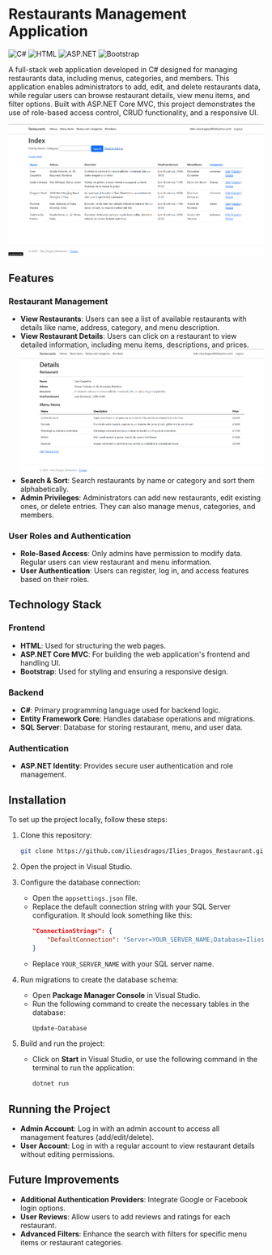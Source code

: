 # Restaurants Management Application

![C#](https://img.shields.io/badge/C%23-%23239120.svg?style=for-the-badge&logo=c-sharp&logoColor=white)
![HTML](https://img.shields.io/badge/HTML5-%23E34F26.svg?style=for-the-badge&logo=html5&logoColor=white)
![ASP.NET](https://img.shields.io/badge/ASP.NET-%235C2D91.svg?style=for-the-badge&logo=dot-net&logoColor=white)
![Bootstrap](https://img.shields.io/badge/Bootstrap-%23563D7C.svg?style=for-the-badge&logo=bootstrap&logoColor=white)

A full-stack web application developed in C# designed for managing restaurants data, including menus, categories, and members. This application enables administrators to add, edit, and delete restaurants data, while regular users can browse restaurant details, view menu items, and filter options. Built with ASP.NET Core MVC, this project demonstrates the use of role-based access control, CRUD functionality, and a responsive UI.

![Restaurant Application Screenshot](https://github.com/iliesdragos/Ilies_Dragos_Restaurant/blob/master/screenshots/index.png)

## Features

### Restaurant Management
- **View Restaurants**: Users can see a list of available restaurants with details like name, address, category, and menu description.
- **View Restaurant Details**: Users can click on a restaurant to view detailed information, including menu items, descriptions, and prices.  
  ![Restaurant Details Screenshot](https://github.com/iliesdragos/Ilies_Dragos_Restaurant/blob/master/screenshots/restaurant_details.png)
- **Search & Sort**: Search restaurants by name or category and sort them alphabetically.
- **Admin Privileges**: Administrators can add new restaurants, edit existing ones, or delete entries. They can also manage menus, categories, and members.

### User Roles and Authentication
- **Role-Based Access**: Only admins have permission to modify data. Regular users can view restaurant and menu information.
- **User Authentication**: Users can register, log in, and access features based on their roles.

## Technology Stack

### Frontend
- **HTML**: Used for structuring the web pages.
- **ASP.NET Core MVC**: For building the web application's frontend and handling UI.
- **Bootstrap**: Used for styling and ensuring a responsive design.

### Backend
- **C#**: Primary programming language used for backend logic.
- **Entity Framework Core**: Handles database operations and migrations.
- **SQL Server**: Database for storing restaurant, menu, and user data.

### Authentication
- **ASP.NET Identity**: Provides secure user authentication and role management.

## Installation

To set up the project locally, follow these steps:

1. Clone this repository:
   ```bash
   git clone https://github.com/iliesdragos/Ilies_Dragos_Restaurant.git
   
2. Open the project in Visual Studio.

3. Configure the database connection:
   - Open the `appsettings.json` file.
   - Replace the default connection string with your SQL Server configuration. It should look something like this:
     ```json
     "ConnectionStrings": {
         "DefaultConnection": "Server=YOUR_SERVER_NAME;Database=IliesDragosRestaurantDB;Trusted_Connection=True;"
     }
     ```
   - Replace `YOUR_SERVER_NAME` with your SQL server name.

4. Run migrations to create the database schema:
   - Open **Package Manager Console** in Visual Studio.
   - Run the following command to create the necessary tables in the database:
     ```bash
     Update-Database
     ```

5. Build and run the project:
   - Click on **Start** in Visual Studio, or use the following command in the terminal to run the application:
     ```bash
     dotnet run
     ```
## Running the Project

- **Admin Account**: Log in with an admin account to access all management features (add/edit/delete).
- **User Account**: Log in with a regular account to view restaurant details without editing permissions.

## Future Improvements

- **Additional Authentication Providers**: Integrate Google or Facebook login options.
- **User Reviews**: Allow users to add reviews and ratings for each restaurant.
- **Advanced Filters**: Enhance the search with filters for specific menu items or restaurant categories.
